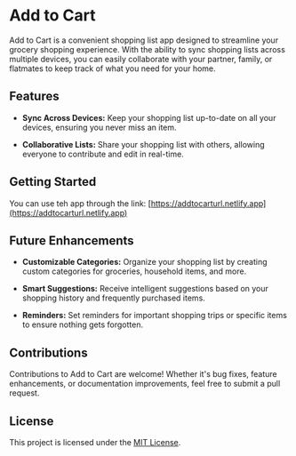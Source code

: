 # Add to Cart

Add to Cart is a convenient shopping list app designed to streamline your grocery shopping experience. With the ability to sync shopping lists across multiple devices, you can easily collaborate with your partner, family, or flatmates to keep track of what you need for your home.

## Features

- **Sync Across Devices:** Keep your shopping list up-to-date on all your devices, ensuring you never miss an item.
  
- **Collaborative Lists:** Share your shopping list with others, allowing everyone to contribute and edit in real-time.
  
## Getting Started
You can use teh app through the link: [https://addtocarturl.netlify.app](https://addtocarturl.netlify.app)

## Future Enhancements

- **Customizable Categories:** Organize your shopping list by creating custom categories for groceries, household items, and more.
  
- **Smart Suggestions:** Receive intelligent suggestions based on your shopping history and frequently purchased items.
  
- **Reminders:** Set reminders for important shopping trips or specific items to ensure nothing gets forgotten.

## Contributions

Contributions to Add to Cart are welcome! Whether it's bug fixes, feature enhancements, or documentation improvements, feel free to submit a pull request.

## License

This project is licensed under the [MIT License](https://kopplin.mit-license.org).
